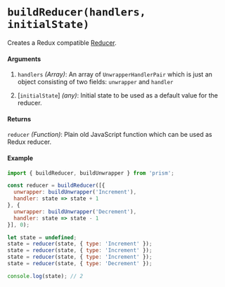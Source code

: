 # `buildReducer(handlers, initialState)`

Creates a Redux compatible [Reducer](http://redux.js.org/docs/basics/Reducers.html). 

#### Arguments

1. `handlers` *(Array<UnwrapperHandlerPair>)*: An array of `UnwrapperHandlerPair` which is just an object consisting of two fields: `unwrapper` and `handler`

2. [`initialState`] *(any)*: Initial state to be used as a default value for the reducer.

#### Returns

`reducer` *(Function)*: Plain old JavaScript function which can be used as Redux reducer.

#### Example

```js
import { buildReducer, buildUnwrapper } from 'prism';

const reducer = buildReducer([{
  unwrapper: buildUnwrapper('Increment'),
  handler: state => state + 1
}, {
  unwrapper: buildUnwrapper('Decrement'),
  handler: state => state - 1
}], 0);

let state = undefined;
state = reducer(state, { type: 'Increment' });
state = reducer(state, { type: 'Increment' });
state = reducer(state, { type: 'Increment' });
state = reducer(state, { type: 'Decrement' });

console.log(state); // 2
```
